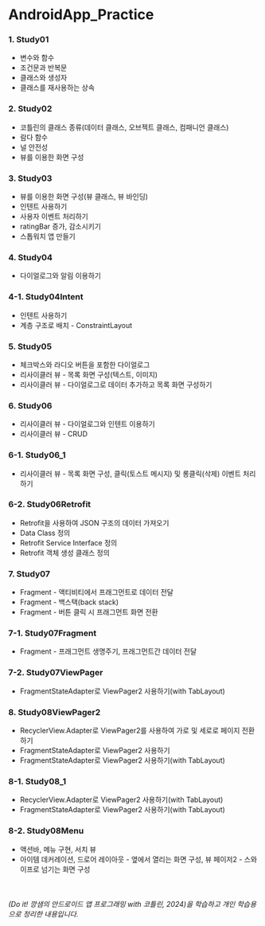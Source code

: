 # AndroidApp_Practice

### 1. Study01
* 변수와 함수<br>
* 조건문과 반복문<br>
* 클래스와 생성자<br>
* 클래스를 재사용하는 상속<br>


### 2. Study02
* 코틀린의 클래스 종류(데이터 클래스, 오브젝트 클래스, 컴패니언 클래스)<br>
* 람다 함수<br>
* 널 안전성<br>
* 뷰를 이용한 화면 구성


### 3. Study03
* 뷰를 이용한 화면 구성(뷰 클래스, 뷰 바인딩)<br>
* 인텐트 사용하기<br>
* 사용자 이벤트 처리하기<br>
* ratingBar 증가, 감소시키기<br>
* 스톱워치 앱 만들기


### 4. Study04
* 다이얼로그와 알림 이용하기


### 4-1. Study04Intent
* 인텐트 사용하기<br>
* 계층 구조로 배치 - ConstraintLayout


### 5. Study05
* 체크박스와 라디오 버튼을 포함한 다이얼로그<br>
* 리사이클러 뷰 - 목록 화면 구성(텍스트, 이미지)<br>
* 리사이클러 뷰 - 다이얼로그로 데이터 추가하고 목록 화면 구성하기


### 6. Study06
* 리사이클러 뷰 - 다이얼로그와 인텐트 이용하기<br>
* 리사이클러 뷰 - CRUD


### 6-1. Study06_1
* 리사이클러 뷰 - 목록 화면 구성, 클릭(토스트 메시지) 및 롱클릭(삭제) 이벤트 처리하기


### 6-2. Study06Retrofit
* Retrofit을 사용하여 JSON 구조의 데이터 가져오기
* Data Class 정의
* Retrofit Service Interface 정의
* Retrofit 객체 생성 클래스 정의


### 7. Study07
* Fragment - 액티비티에서 프래그먼트로 데이터 전달
* Fragment - 백스택(back stack)
* Fragment - 버튼 클릭 시 프래그먼트 화면 전환


### 7-1. Study07Fragment
* Fragment - 프래그먼트 생명주기, 프래그먼트간 데이터 전달


### 7-2. Study07ViewPager
* FragmentStateAdapter로 ViewPager2 사용하기(with TabLayout)


### 8. Study08ViewPager2
* RecyclerView.Adapter로 ViewPager2를 사용하여 가로 및 세로로 페이지 전환하기
* FragmentStateAdapter로 ViewPager2 사용하기
* FragmentStateAdapter로 ViewPager2 사용하기(with TabLayout)


### 8-1. Study08_1
* RecyclerView.Adapter로 ViewPager2 사용하기(with TabLayout)
* FragmentStateAdapter로 ViewPager2 사용하기(with TabLayout)


### 8-2. Study08Menu
* 액션바, 메뉴 구현, 서치 뷰
* 아이템 데커레이션, 드로어 레이아웃 - 옆에서 열리는 화면 구성, 뷰 페이저2 - 스와이프로 넘기는 화면 구성
<br>

###### (Do it! 깡샘의 안드로이드 앱 프로그래밍 with 코틀린, 2024)을 학습하고 개인 학습용으로 정리한 내용입니다.
